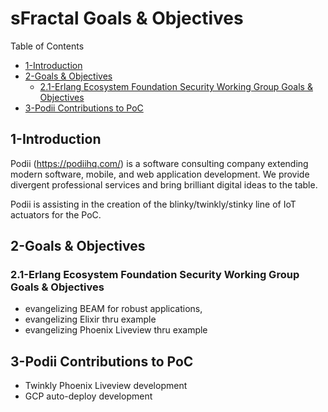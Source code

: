 # sFractal Goals & Objectives

Table of Contents
- [1-Introduction](#1-introduction)
- [2-Goals & Objectives](#2-goals-objectives)
   -  [2.1-Erlang Ecosystem Foundation Security Working Group Goals & Objectives](2.1-erlang-ecosystem-foundation-security-working-group-goals-objectives)
- [3-Podii Contributions to PoC](3-podii-contributions-to-poc)

## 1-Introduction

Podii (https://podiihq.com/) is a software consulting company extending modern software, mobile, and web application development. We provide divergent professional services and bring brilliant digital ideas to the table.

Podii is assisting in the creation of the blinky/twinkly/stinky line of IoT actuators for the PoC.

## 2-Goals & Objectives

### 2.1-Erlang Ecosystem Foundation Security Working Group Goals & Objectives
- evangelizing BEAM for robust applications,
- evangelizing Elixir thru example
- evangelizing Phoenix Liveview thru example

## 3-Podii Contributions to PoC
- Twinkly Phoenix Liveview development
- GCP auto-deploy development
